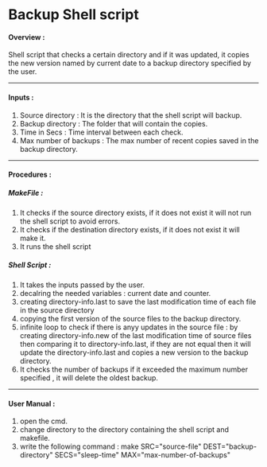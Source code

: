# Backup Shell script

#### Overview : 
Shell script that checks a certain directory and if it was
updated, it copies the new version named by current date to a backup directory
specified by the user.
*************************************************************************
#### Inputs :
1. Source directory : It is the directory that the shell script will backup.
2. Backup directory : The folder that will contain the copies.
3. Time in Secs : Time interval between each check.
4. Max number of backups : The max number of recent copies saved in the backup directory.
************************************************************************
#### Procedures : 

##### MakeFile : 
1. It checks if the source directory exists, if it does not exist it will not run 
the shell script to avoid errors.
2. It checks if the destination directory exists, if it does not exist it will make it.
3. It runs the shell script 


##### Shell Script :
1. It takes the inputs passed by the user.
2. decalring the needed variables : current date and counter.
3. creating directory-info.last to save the last modification time of each file
 in the source directory
4. copying the first version of the source files to the backup directory.
5. infinite loop to check if there is anyy updates in the source file : 
by creating directory-info.new of the last modification time of source files then 
comparing it to directory-info.last, if they are not equal then it will update
the directory-info.last and copies a new version to the backup directory.
6. It checks the number of backups if it exceeded the maximum number specified ,
it will delete the oldest backup.

****************************************************************************
#### User Manual : 
1. open the cmd.
2. change directory to the directory containing the shell script and makefile.
3. write the following command : 
make SRC="source-file" DEST="backup-directory" SECS="sleep-time" MAX="max-number-of-backups"

